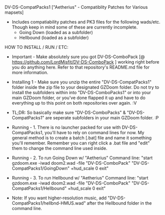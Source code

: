 DV-DS-CompatPacks1 ["Aetherius" - Compatiblity Patches for Various mapsets]

- Includes compatiability patches and PK3 files for the following wads/etc. Though keep in mind some of these are currently incomplete.
	- Going Down (loaded as a subfolder)
	- Hellbound (loaded as a subfolder)

HOW TO INSTALL / RUN / ETC:

 - Important - Make absolutely sure you got DV-DS-ComboPack [@ https://github.com/LordMisfit/DV-DS-ComboPack ] working right before you do anything here. Refer to that repository's README.md file for more information.

 - Installing 1 - Make sure you unzip the entire "DV-DS-CompatPacks1" folder inside the zip file to your designated GZDoom folder. Do not try to install the subfolders within into "DV-DS-ComboPacks1" or into your main GZDoom folder, or you've done flapped it up and have to do everything up to this point on both repositories over again. :V
 - TL;DR: So basically make sure "DV-DS-ComboPacks" & "DV-DS-CompatPacks1" are seperate subfolders in your main GZDoom folder. :P

 - Running - 1. There is no launcher packed for use with DV-DS-CompatPacks1, you'll have to rely on command lines for now. My general method is to create a batch [.bat] file and name it something you'll remember. Remember you can right click a .bat file and "edit" them to change the command line used inside.

 - Running - 2. To run Going Down w/ "Aetherius" Command line: "start gzdoom.exe -iwad doom2.wad -file "DV-DS-ComboPack" "DV-DS-CompatPacks1/GoingDown" +hud_scale 0 exit" 

 - Running - 3. To run Hellbound w/ "Aetherius" Command line: "start gzdoom.exe -iwad doom2.wad -file "DV-DS-ComboPack" "DV-DS-CompatPacks1/Hellbound" +hud_scale 0 exit" 
 - Note: If you want higher-resolution music, add "DV-DS-CompatPacks1/hellbnd-HMUS.wad" after the Hellbound folder in the command line.
